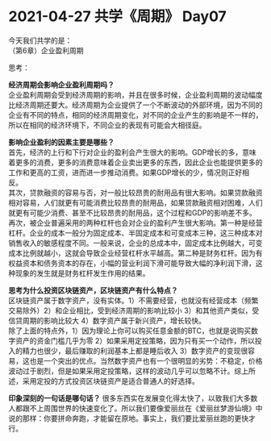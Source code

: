 # 2021-04-27 共学《周期》 Day07
今天我们共学的是：  
（第6章）企业盈利周期

思考：

**经济周期会影响企业盈利周期吗？**  
企业盈利周期会受到经济周期的影响，并且在很多时候，企业盈利周期的波动幅度比经济周期还要大。经济周期为企业提供了一个不断波动的外部环境，因为不同的企业有不同的特点，相同的经济周期变化，对不同的企业产生的影响是不一样的，所以在相同的经济环境下，不同企业的表现有可能会大相径庭。

**影响企业盈利的因素主要是哪些？**  
首先，经济的上行和下行对企业的盈利会产生很大的影响。GDP增长的多，意味着更多的消费，更多的消费意味着企业卖出更多的东西，因此企业也能提供更多的工作和更高的工资，进而进一步推动消费。如果GDP增长的少，情况则正好相反。  
其次，贷款融资的容易与否，对一般比较昂贵的耐用品有很大影响。如果贷款融资相对容易，人们就更有可能消费比较昂贵的耐用品，如果贷款融资相对困难，人们就更有可能少消费、甚至不比较昂贵的耐用品，这个过程和GDP的影响差不多。  
再次，被企业普遍采用的两种杠杆也会对企业的盈利产生很大影响。第一种是经营杠杆。企业的成本一般分为固定成本、半固定成本和可变成本三种，这三种成本对销售收入的敏感程度不同。一般来说，企业的总成本中，固定成本比例越大，可变成本比例就越小，这就会导致企业经营杠杆水平越高。第二种是财务杠杆。因为有权益资本和债务资本的存在，小幅的营业利润下滑可能导致大幅的净利润下滑，这种现象的发生就是财务杠杆发生作用的结果。

**思考为什么投资区块链资产，区块链资产有什么特点？**  
区块链资产属于数字资产，没有实体。1）不需要经营，也就没有经营成本（频繁交易除外）2）和企业相比，受到经济周期的影响比较小 3）和其他资产类似，受信贷周期的影响比较大 4）数字资产属于新兴资产，增长较快。  
除了上面的特点外，1）因为理论上你可以购买任意金额的BTC，也就是说购买数字资产的资金门槛几乎为零 2）如果采用定投策略，因为只有买一个动作，所以投入的精力也很少，最后赚取的利润基本上都是睡后收入 3）数字资产的变现很容易，这也是一个突出的优点。当然数字资产也有一个很明显的劣势：不稳定，价格波动过于剧烈，但是如果采用定投策略，这样的波动几乎可以忽略不计。综上所述，采用定投的方式投资区块链资产是适合普通人的好选择。

**印象深刻的一句话是哪句话？**
很多东西实在发展变化得太快了，以致我们大多数人都跟不上周围世界的快速变化了。所以我们要像爱丽丝在《爱丽丝梦游仙境》中说的那样：你要拼命奔跑，才能留在原地。事实上，我们要比爱丽丝跑的更快才行。

